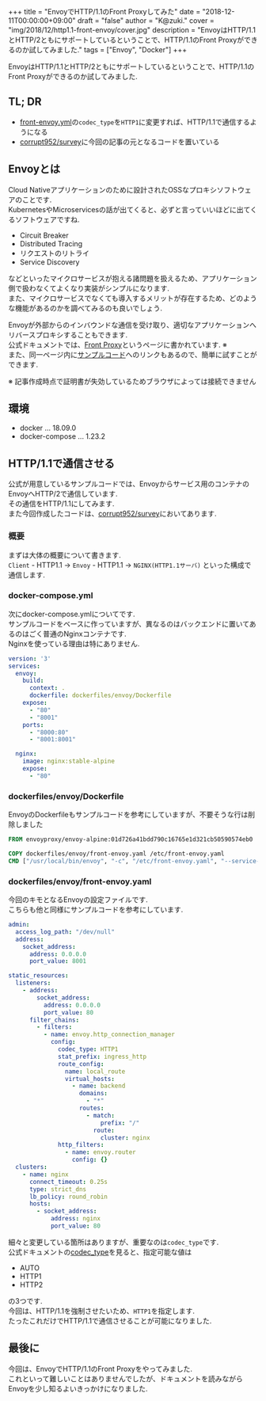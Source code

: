 +++
title = "EnvoyでHTTP/1.1のFront Proxyしてみた"
date = "2018-12-11T00:00:00+09:00"
draft = "false"
author = "K@zuki."
cover = "img/2018/12/http1.1-front-envoy/cover.jpg"
description = "EnvoyはHTTP/1.1とHTTP/2ともにサポートしているということで、HTTP/1.1のFront Proxyができるのか試してみました."
tags = ["Envoy", "Docker"]
+++

EnvoyはHTTP/1.1とHTTP/2ともにサポートしているということで、HTTP/1.1のFront Proxyができるのか試してみました.

## TL; DR
* [front-envoy.yml](https://github.com/envoyproxy/envoy/blob/master/examples/front-proxy/front-envoy.yaml)の`codec_type`を`HTTP1`に変更すれば、HTTP/1.1で通信するようになる
* [corrupt952/survey](https://github.com/corrupt952/survey/tree/master/envoy/http-front-envoy)に今回の記事の元となるコードを置いている

## Envoyとは
Cloud Nativeアプリケーションのために設計されたOSSなプロキシソフトウェアのことです.  
KubernetesやMicroservicesの話が出てくると、必ずと言っていいほどに出てくるソフトウェアですね.

* Circuit Breaker
* Distributed Tracing
* リクエストのリトライ
* Service Discovery

などといったマイクロサービスが抱える諸問題を扱えるため、アプリケーション側で扱わなくてよくなり実装がシンプルになります.  
また、マイクロサービスでなくても導入するメリットが存在するため、どのような機能があるのかを調べてみるのも良いでしょう.

Envoyが外部からのインバウンドな通信を受け取り、適切なアプリケーションへリバースプロキシすることもできます.  
公式ドキュメントでは、[Front Proxy](https://www.envoyproxy.io/docs/envoy/latest/start/sandboxes/front_proxy)というページに書かれています. ※  
また、同一ページ内に[サンプルコード](https://github.com/envoyproxy/envoy/tree/master/examples/front-proxy)へのリンクもあるので、簡単に試すことができます.

※ 記事作成時点で証明書が失効しているためブラウザによっては接続できません

## 環境
* docker ... 18.09.0
* docker-compose ...  1.23.2

## HTTP/1.1で通信させる
公式が用意しているサンプルコードでは、Envoyからサービス用のコンテナのEnvoyへHTTP/2で通信しています.  
その通信をHTTP/1.1にしてみます.  
また今回作成したコードは、[corrupt952/survey](https://github.com/corrupt952/survey/tree/master/envoy/http-front-envoy)においてあります.

### 概要
まずは大体の概要について書きます.  
`Client` - HTTP1.1 -> `Envoy` - HTTP1.1 -> `NGINX(HTTP1.1サーバ)` といった構成で通信します.

### docker-compose.yml
次にdocker-compose.ymlについてです.  
サンプルコードをベースに作っていますが、異なるのはバックエンドに置いてあるのはごく普通のNginxコンテナです.  
Nginxを使っている理由は特にありません.

```yaml
version: '3'
services:
  envoy:
    build:
      context: .
      dockerfile: dockerfiles/envoy/Dockerfile
    expose:
      - "80"
      - "8001"
    ports:
      - "8000:80"
      - "8001:8001"

  nginx:
    image: nginx:stable-alpine
    expose:
      - "80"
```

### dockerfiles/envoy/Dockerfile
EnvoyのDockerfileもサンプルコードを参考にしていますが、不要そうな行は削除しました

```dockerfile
FROM envoyproxy/envoy-alpine:01d726a41bdd790c16765e1d321cb50590574eb0

COPY dockerfiles/envoy/front-envoy.yaml /etc/front-envoy.yaml
CMD ["/usr/local/bin/envoy", "-c", "/etc/front-envoy.yaml", "--service-cluster", "front-proxy"]
```

### dockerfiles/envoy/front-envoy.yaml
今回のキモとなるEnvoyの設定ファイルです.  
こちらも他と同様にサンプルコードを参考にしています.  

```yaml
admin:
  access_log_path: "/dev/null"
  address:
    socket_address:
      address: 0.0.0.0
      port_value: 8001

static_resources:
  listeners:
    - address:
        socket_address:
          address: 0.0.0.0
          port_value: 80
      filter_chains:
        - filters:
          - name: envoy.http_connection_manager
            config:
              codec_type: HTTP1
              stat_prefix: ingress_http
              route_config:
                name: local_route
                virtual_hosts:
                  - name: backend
                    domains:
                      - "*"
                    routes:
                      - match:
                          prefix: "/"
                        route:
                          cluster: nginx
              http_filters:
                - name: envoy.router
                  config: {}
  clusters:
    - name: nginx
      connect_timeout: 0.25s
      type: strict_dns
      lb_policy: round_robin
      hosts:
        - socket_address:
            address: nginx
            port_value: 80
```

細々と変更している箇所はありますが、重要なのは`codec_type`です.  
公式ドキュメントの[codec_type](https://www.envoyproxy.io/docs/envoy/latest/api-v2/config/filter/network/http_connection_manager/v2/http_connection_manager.proto#envoy-api-enum-config-filter-network-http-connection-manager-v2-httpconnectionmanager-codectype)を見ると、指定可能な値は

* AUTO
* HTTP1
* HTTP2

の3つです.  
今回は、HTTP/1.1を強制させたいため、`HTTP1`を指定します.  
たったこれだけでHTTP/1.1で通信させることが可能になりました.

## 最後に
今回は、EnvoyでHTTP/1.1のFront Proxyをやってみました.  
これといって難しいことはありませんでしたが、ドキュメントを読みながらEnvoyを少し知るよいきっかけになりました.
